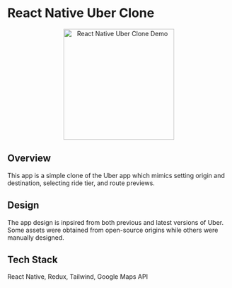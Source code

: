 # React Native Uber Clone

<div align="center"><img src="./assets/react-native-uber-clone.gif" alt="React Native Uber Clone Demo" width="250" /></div>

## Overview

This app is a simple clone of the Uber app which mimics setting origin and destination, selecting ride tier, and route previews.

## Design

The app design is inpsired from both previous and latest versions of Uber. Some assets were obtained from open-source origins while others were manually designed.

## Tech Stack

React Native, Redux, Tailwind, Google Maps API
